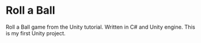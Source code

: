 # Roll a Ball
Roll a Ball game from the Unity tutorial. Written in C# and Unity engine. 
This is my first Unity project. 

